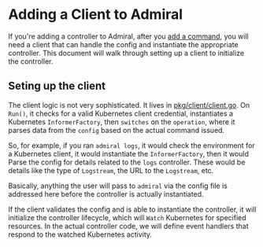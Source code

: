 # Adding a Client to Admiral

If you're adding a controller to Admiral, after you
[add a command][], you will need a client that can
handle the config and instantiate the appropriate
controller. This document will walk through setting
up a client to initialize the controller.

## Seting up the client

The client logic is not very sophisticated. It lives in
[pkg/client/client.go][]. On `Run()`, it checks for a valid
Kubernetes client credential, instantiates a Kubernetes
`InformerFactory`, then `switches` on the `operation`, where
it parses data from the `config` based on the actual command
issued.

So, for example, if you ran `admiral logs`, it would check
the environment for a Kubernetes client, it would instantiate
the `InformerFactory`, then it would Parse the config for
details related to the `logs` controller. These would be
details like the type of `Logstream`, the URL to the `Logstream`,
etc.

Basically, anything the user will pass to `admiral` via the config
file is addressed here before the controller is actually instantiated.

If the client validates the config and is able to instantiate the controller,
it will initialize the controller lifecycle, which will `Watch` Kubernetes
for specified resources. In the actual controller code, we will define
event handlers that respond to the watched Kubernetes activity.

[add a command]: ./docs/add-a-command.md
[pkg/client/client.go]: ./pkg/client/client.go
